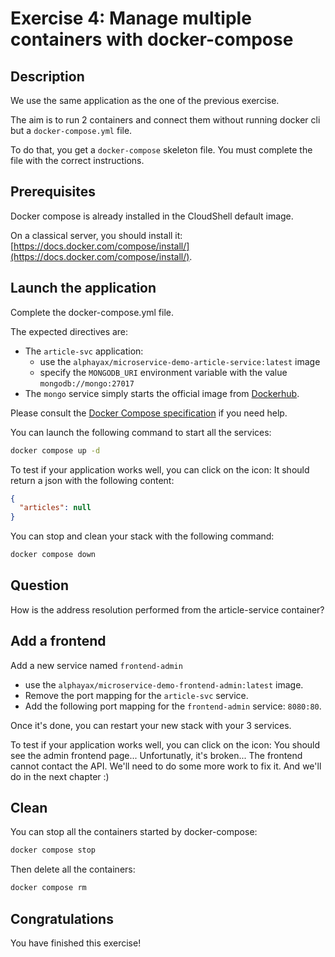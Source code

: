 # Exercise 4: Manage multiple containers with docker-compose

<walkthrough-tutorial-duration duration="20.0"></walkthrough-tutorial-duration>

## Description

We use the same application as the one of the previous exercise.

The aim is to run 2 containers and connect them without running docker cli but a `docker-compose.yml` file.

To do that, you get a `docker-compose` skeleton file. You must complete the file with the correct instructions.

## Prerequisites

Docker compose is already installed in the CloudShell default image.

On a classical server, you should install it: [https://docs.docker.com/compose/install/](https://docs.docker.com/compose/install/).

## Launch the application

Complete the <walkthrough-editor-open-file filePath="docker-compose.yml">docker-compose.yml</walkthrough-editor-open-file> file.

The expected directives are:
* The `article-svc` application:
  * use the `alphayax/microservice-demo-article-service:latest` image 
  * specify the `MONGODB_URI` environment variable with the value `mongodb://mongo:27017`
* The `mongo` service simply starts the official image from [Dockerhub](https://hub.docker.com/).

Please consult the [Docker Compose specification](https://github.com/compose-spec/compose-spec/blob/master/spec.md) if you need help.

You can launch the following command to start all the services:

```sh
docker compose up -d
```

To test if your application works well, you can click on the <walkthrough-web-preview-icon></walkthrough-web-preview-icon> 
icon: It should return a json with the following content: 

```json
{
  "articles": null
}
```

You can stop and clean your stack with the following command:

```sh
docker compose down
```

## Question

How is the address resolution performed from the article-service container?

## Add a frontend

Add a new service named `frontend-admin`
- use the `alphayax/microservice-demo-frontend-admin:latest` image. 
- Remove the port mapping for the `article-svc` service.
- Add the following port mapping for the `frontend-admin` service: `8080:80`.

Once it's done, you can restart your new stack with your 3 services.

To test if your application works well, you can click on the <walkthrough-web-preview-icon></walkthrough-web-preview-icon>
icon: You should see the admin frontend page... Unfortunatly, it's broken... The frontend cannot contact the API.
We'll need to do some more work to fix it. And we'll do in the next chapter :)

## Clean

You can stop all the containers started by docker-compose:

```sh
docker compose stop
```

Then delete all the containers:

```sh
docker compose rm
```

## Congratulations

You have finished this exercise!

<walkthrough-conclusion-trophy></walkthrough-conclusion-trophy>
